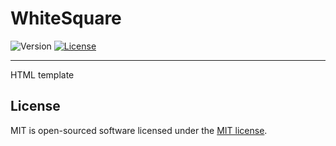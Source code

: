 WhiteSquare
=========================

![Version](https://img.shields.io/badge/version-1.0-green.svg)
[![License](https://img.shields.io/badge/license-MIT-blue.svg)](http://opensource.org/licenses/MIT)

-------

HTML template

License
-------

MIT is open-sourced software licensed under the [MIT license](https://www.tldrlegal.com/l/mit).

